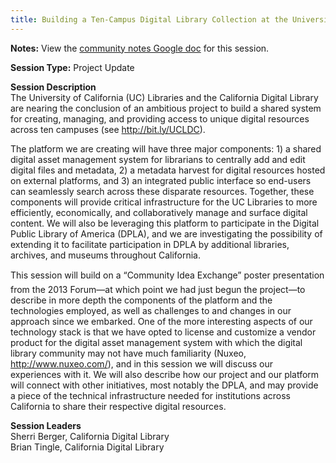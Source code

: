 ```yaml
---
title: Building a Ten-Campus Digital Library Collection at the University of California
---
```


**Notes:** View the [community notes Google doc](https://docs.google.com/document/d/1tOcC09wNylyaRDXhd68egnSLp5Nrwqq5-I8oVDRudVk/ "Building a Ten-Campus Digital Library Collection at the University of California - community notes") for this session.

**Session Type:** Project Update

**Session Description**  
The University of California (UC) Libraries and the California Digital Library are nearing the conclusion of an ambitious project to build a shared system for creating, managing, and providing access to unique digital resources across ten campuses (see http://bit.ly/UCLDC).  
  
The platform we are creating will have three major components: 1) a shared digital asset management system for librarians to centrally add and edit digital files and metadata, 2) a metadata harvest for digital resources hosted on external platforms, and 3) an integrated public interface so end-users can seamlessly search across these disparate resources. Together, these components will provide critical infrastructure for the UC Libraries to more efficiently, economically, and collaboratively manage and surface digital content. We will also be leveraging this platform to participate in the Digital Public Library of America (DPLA), and we are investigating the possibility of extending it to facilitate participation in DPLA by additional libraries, archives, and museums throughout California.  
  
This session will build on a “Community Idea Exchange” poster presentation from the 2013 Forum—at which point we had just begun the project—to describe in more depth the components of the platform and the technologies employed, as well as challenges to and changes in our approach since we embarked. One of the more interesting aspects of our technology stack is that we have opted to license and customize a vendor product for the digital asset management system with which the digital library community may not have much familiarity (Nuxeo, http://www.nuxeo.com/), and in this session we will discuss our experiences with it. We will also describe how our project and our platform will connect with other initiatives, most notably the DPLA, and may provide a piece of the technical infrastructure needed for institutions across California to share their respective digital resources.

**Session Leaders**  
Sherri Berger, California Digital Library  
Brian Tingle, California Digital Library